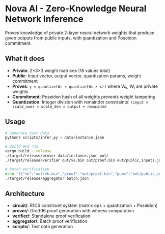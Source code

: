 # Nova AI - Zero-Knowledge Neural Network Inference

Proves knowledge of private 2-layer neural network weights that produce given outputs from public inputs, with quantization and Poseidon commitment.

## What it does

- **Private**: 2×3×3 weight matrices (18 values total)
- **Public**: Input vector, output vector, quantization params, weight commitment
- **Proves**: `y = quantize(W₁ × quantize(W₀ × x))` where W₀, W₁ are private weights
- **Commitment**: Poseidon hash of all weights prevents weight tampering
- **Quantization**: Integer division with remainder constraints: `(input × scale_num) = scale_den × output + remainder`

## Usage

```bash
# Generate test data
python3 scripts/infer.py > data/instance.json

# Build and run
cargo build --release
./target/release/prover data/instance.json out/
./target/release/verifier out/vk.bin out/proof.bin out/public_inputs.json

# Batch verification
echo '[{"vk":"out/vk.bin","proof":"out/proof.bin","pubs":"out/public_inputs.json"}]' > batch.json
./target/release/aggregator batch.json
```

## Architecture

- **circuit/**: R1CS constraint system (matrix ops + quantization + Poseidon)
- **prover/**: Groth16 proof generation with witness computation
- **verifier/**: Standalone proof verification
- **aggregator/**: Batch proof verification
- **scripts/**: Test data generation